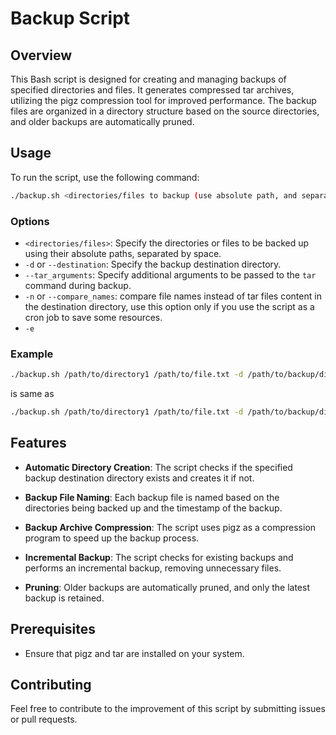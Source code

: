 # Backup Script

## Overview

This Bash script is designed for creating and managing backups of specified directories and files. It generates compressed tar archives, utilizing the pigz compression tool for improved performance. The backup files are organized in a directory structure based on the source directories, and older backups are automatically pruned.

## Usage

To run the script, use the following command:

```bash
./backup.sh <directories/files to backup (use absolute path, and separate by space)> -d <backup destination directory>
```
### Options

- `<directories/files>`: Specify the directories or files to be backed up using their absolute paths, separated by space.
- `-d` or `--destination`: Specify the backup destination directory.
- `--tar_arguments`: Specify additional arguments to be passed to the `tar` command during backup.
- `-n` or `--compare_names`: compare file names instead of tar files content in the destination directory, use this option only if you use the script as a cron job to save some resources.
- `-e` 

### Example

```bash
./backup.sh /path/to/directory1 /path/to/file.txt -d /path/to/backup/directory --tar_arguments="--exclude=*.log --exclude /home/user/koko.dd"
```
is same as 
```bash
./backup.sh /path/to/directory1 /path/to/file.txt -d /path/to/backup/directory -e *.log -e /home/user/koko.dd
```



## Features

- **Automatic Directory Creation**: The script checks if the specified backup destination directory exists and creates it if not.

- **Backup File Naming**: Each backup file is named based on the directories being backed up and the timestamp of the backup.

- **Backup Archive Compression**: The script uses pigz as a compression program to speed up the backup process.

- **Incremental Backup**: The script checks for existing backups and performs an incremental backup, removing unnecessary files.

- **Pruning**: Older backups are automatically pruned, and only the latest backup is retained.

## Prerequisites

- Ensure that pigz and tar are installed on your system.

## Contributing

Feel free to contribute to the improvement of this script by submitting issues or pull requests.
